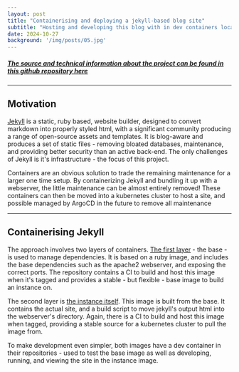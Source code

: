 ```yaml
---
layout: post
title: "Containerising and deploying a jekyll-based blog site"
subtitle: "Hosting and developing this blog with in dev containers locally and kubernetes in the cloud."
date: 2024-10-27
background: '/img/posts/05.jpg'
---
```


##### [The source and technical information about the project can be found in this github repository here](https://github.com/MaxHerbs/eta-ornament)

---
## Motivation
[Jekyll](https://jekyllrb.com/) is a static, ruby based, website builder, designed to convert markdown into properly styled html, with a significant community producing a range of open-source assets and templates. It is blog-aware and produces a set of static files - removing bloated databases, maintenance, and providing better security than an active back-end. The only challenges of Jekyll is it's infrastructure - the focus of this project.

Containers are an obvious solution to trade the remaining maintenance for a larger one time setup. By containerizing Jekyll and bundling it up with a webserver, the little maintenance can be almost entirely removed! These containers can then be moved into a kubernetes cluster to host a site, and possible managed by ArgoCD in the future to remove all maintenance

---
## Containerising Jekyll
The approach involves two layers of containers. [The first layer](https://github.com/MaxHerbs/jekyll-base) - the base - is used to manage dependencies. It is based on a ruby image, and includes the base dependencies such as the apache2 webserver, and exposing the correct ports. The repository contains a CI to build and host this image when it's tagged and provides a stable - but flexible - base image to build an instance on.

The second layer is [the instance itself](https://github.com/MaxHerbs/jekyll-instance). This image is built from the base. It contains the actual site, and a build script to move jekyll's output html into the webserver's directory. Again, there is a CI to build and host this image when tagged, providing a stable source for a kubernetes cluster to pull the image from.

To make development even simpler, both images have a dev container in their repositories - used to test the base image as well as developing, running, and viewing the site in the instance image. 

